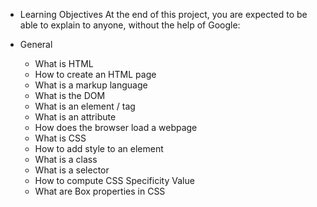 - Learning Objectives
	At the end of this project, you are expected to be able to explain to anyone, without the help of Google:

- General
	- What is HTML
	- How to create an HTML page
	- What is a markup language
	- What is the DOM
	- What is an element / tag
	- What is an attribute
	- How does the browser load a webpage
	- What is CSS
	- How to add style to an element
	- What is a class
	- What is a selector
	- How to compute CSS Specificity Value
	- What are Box properties in CSS
